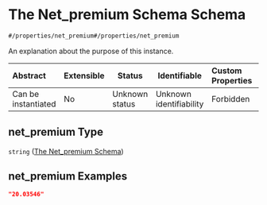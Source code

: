 # The Net_premium Schema Schema

```txt
#/properties/net_premium#/properties/net_premium
```

An explanation about the purpose of this instance.


| Abstract            | Extensible | Status         | Identifiable            | Custom Properties | Additional Properties | Access Restrictions | Defined In                                                                  |
| :------------------ | ---------- | -------------- | ----------------------- | :---------------- | --------------------- | ------------------- | --------------------------------------------------------------------------- |
| Can be instantiated | No         | Unknown status | Unknown identifiability | Forbidden         | Allowed               | none                | [quotes.schema.json\*](../../out/quotes.schema.json "open original schema") |

## net_premium Type

`string` ([The Net_premium Schema](quotes-properties-the-net_premium-schema.md))

## net_premium Examples

```json
"20.03546"
```
